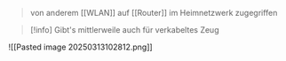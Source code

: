 > von anderem [[WLAN]] auf [[Router]] im Heimnetzwerk zugegriffen


> [!info] Gibt's mittlerweile auch für verkabeltes Zeug



![[Pasted image 20250313102812.png]]